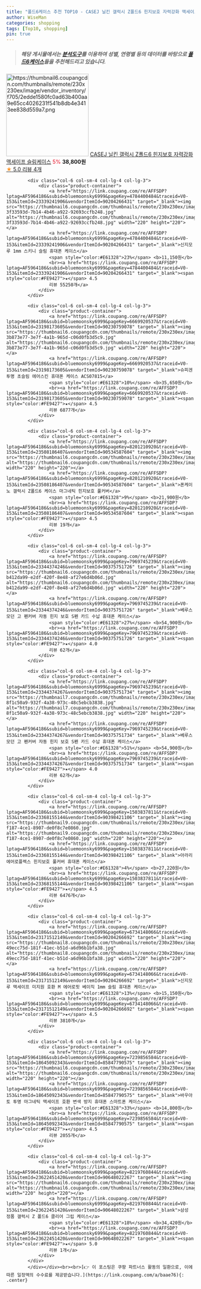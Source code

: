 ```yaml
---
title: "폴드6케이스 추천 TOP10 - CASEJ 닐킨 갤럭시 Z폴드6 힌지보호 자력강화 맥세이프 슬림케이스"
author: WiseMan
categories: shopping
tags: [Top10, shopping]
pin: true
---
```


> ##### 해당 게시물에서는 [**분석도구**](https://itemscout.io/)를 이용하여 **성별**, **연령별** 등의 데이터를 바탕으로 [**폴드6케이스**](https://link.coupang.com/a/baae76)들을 추천해드리고 있습니다.
<div class="container"><div class="row">
            <div class="col-6 col-sm-4 col-lg-4 col-lg-3">
                <div class="product-container">
                    <a href="https://link.coupang.com/re/AFFSDP?lptag=AF5964186&subid=bluemoonsky6999&pageKey=8228989993&traceid=V0-153&itemId=23676875747&vendorItemId=90702089711" target="_blank"><img src="https://thumbnail6.coupangcdn.com/thumbnails/remote/230x230ex/image/vendor_inventory/f705/2edde1580fc0ad63b400aa9e65cc4026231f541b8db4e3413ee838d559a7.png" alt="https://thumbnail6.coupangcdn.com/thumbnails/remote/230x230ex/image/vendor_inventory/f705/2edde1580fc0ad63b400aa9e65cc4026231f541b8db4e3413ee838d559a7.png" width="220" height="220"></a>
                    <a href="https://link.coupang.com/re/AFFSDP?lptag=AF5964186&subid=bluemoonsky6999&pageKey=8228989993&traceid=V0-153&itemId=23676875747&vendorItemId=90702089711" target="_blank">CASEJ 닐킨 갤럭시 Z폴드6 힌지보호 자력강화 맥세이프 슬림케이스</a>
                    <span style="color:#E61328">5%</span> <b>38,800원</b>
                    <br><a href="https://link.coupang.com/re/AFFSDP?lptag=AF5964186&subid=bluemoonsky6999&pageKey=8228989993&traceid=V0-153&itemId=23676875747&vendorItemId=90702089711" target="_blank"><span style="color:#FE9427">★</span> 5.0
                    리뷰 4개</a>
                </div>
            </div>
            
            <div class="col-6 col-sm-4 col-lg-4 col-lg-3">
                <div class="product-container">
                    <a href="https://link.coupang.com/re/AFFSDP?lptag=AF5964186&subid=bluemoonsky6999&pageKey=4784400484&traceid=V0-153&itemId=23339241906&vendorItemId=90204266431" target="_blank"><img src="https://thumbnail6.coupangcdn.com/thumbnails/remote/230x230ex/image/retail/images/1379268485377700-3f33593d-7b14-4b46-a922-92693ccfb248.jpg" alt="https://thumbnail6.coupangcdn.com/thumbnails/remote/230x230ex/image/retail/images/1379268485377700-3f33593d-7b14-4b46-a922-92693ccfb248.jpg" width="220" height="220"></a>
                    <a href="https://link.coupang.com/re/AFFSDP?lptag=AF5964186&subid=bluemoonsky6999&pageKey=4784400484&traceid=V0-153&itemId=23339241906&vendorItemId=90204266431" target="_blank">신지모루 1mm 스키니 슬림 휴대폰 케이스</a>
                    <span style="color:#E61328">23%</span> <b>11,150원</b>
                    <br><a href="https://link.coupang.com/re/AFFSDP?lptag=AF5964186&subid=bluemoonsky6999&pageKey=4784400484&traceid=V0-153&itemId=23339241906&vendorItemId=90204266431" target="_blank"><span style="color:#FE9427">★</span> 4.5
                    리뷰 55250개</a>
                </div>
            </div>
            
            <div class="col-6 col-sm-4 col-lg-4 col-lg-3">
                <div class="product-container">
                    <a href="https://link.coupang.com/re/AFFSDP?lptag=AF5964186&subid=bluemoonsky6999&pageKey=6669920537&traceid=V0-153&itemId=23198173605&vendorItemId=90230759078" target="_blank"><img src="https://thumbnail6.coupangcdn.com/thumbnails/remote/230x230ex/image/retail/images/216896296968065-3b873e77-3e7f-4a1b-965d-c06d0fb3d5c9.jpg" alt="https://thumbnail6.coupangcdn.com/thumbnails/remote/230x230ex/image/retail/images/216896296968065-3b873e77-3e7f-4a1b-965d-c06d0fb3d5c9.jpg" width="220" height="220"></a>
                    <a href="https://link.coupang.com/re/AFFSDP?lptag=AF5964186&subid=bluemoonsky6999&pageKey=6669920537&traceid=V0-153&itemId=23198173605&vendorItemId=90230759078" target="_blank">슈피겐 투명 초슬림 에어스킨 휴대폰 케이스 ACS07815</a>
                    <span style="color:#E61328">10%</span> <b>35,650원</b>
                    <br><a href="https://link.coupang.com/re/AFFSDP?lptag=AF5964186&subid=bluemoonsky6999&pageKey=6669920537&traceid=V0-153&itemId=23198173605&vendorItemId=90230759078" target="_blank"><span style="color:#FE9427">★</span> 4.5
                    리뷰 6877개</a>
                </div>
            </div>
            
            <div class="col-6 col-sm-4 col-lg-4 col-lg-3">
                <div class="product-container">
                    <a href="https://link.coupang.com/re/AFFSDP?lptag=AF5964186&subid=bluemoonsky6999&pageKey=8201210920&traceid=V0-153&itemId=23508186407&vendorItemId=90534587604" target="_blank"><img src="https://thumbnail6.coupangcdn.com/thumbnails/remote/230x230ex/image/vendor_inventory/9dc8/f4f270bbbd76d8abac28c6780055fa166835231d7a8d2c7da2d003618582.png" alt="https://thumbnail6.coupangcdn.com/thumbnails/remote/230x230ex/image/vendor_inventory/9dc8/f4f270bbbd76d8abac28c6780055fa166835231d7a8d2c7da2d003618582.png" width="220" height="220"></a>
                    <a href="https://link.coupang.com/re/AFFSDP?lptag=AF5964186&subid=bluemoonsky6999&pageKey=8201210920&traceid=V0-153&itemId=23508186407&vendorItemId=90534587604" target="_blank">폰케이노 갤럭시 Z폴드6 케이스 마그네틱 힌지보호 풀커버</a>
                    <span style="color:#E61328">9%</span> <b>21,900원</b>
                    <br><a href="https://link.coupang.com/re/AFFSDP?lptag=AF5964186&subid=bluemoonsky6999&pageKey=8201210920&traceid=V0-153&itemId=23508186407&vendorItemId=90534587604" target="_blank"><span style="color:#FE9427">★</span> 4.5
                    리뷰 19개</a>
                </div>
            </div>
            
            <div class="col-6 col-sm-4 col-lg-4 col-lg-3">
                <div class="product-container">
                    <a href="https://link.coupang.com/re/AFFSDP?lptag=AF5964186&subid=bluemoonsky6999&pageKey=7969745239&traceid=V0-153&itemId=23344374246&vendorItemId=90375751726" target="_blank"><img src="https://thumbnail6.coupangcdn.com/thumbnails/remote/230x230ex/image/retail/images/2025579111078853-b412da99-e2df-420f-8e48-af27e6d4b06d.jpg" alt="https://thumbnail6.coupangcdn.com/thumbnails/remote/230x230ex/image/retail/images/2025579111078853-b412da99-e2df-420f-8e48-af27e6d4b06d.jpg" width="220" height="220"></a>
                    <a href="https://link.coupang.com/re/AFFSDP?lptag=AF5964186&subid=bluemoonsky6999&pageKey=7969745239&traceid=V0-153&itemId=23344374246&vendorItemId=90375751726" target="_blank">베루스 모던 고 펜커버 자동 힌지 보호 S펜 카드 수납 휴대폰 케이스</a>
                    <span style="color:#E61328">27%</span> <b>54,900원</b>
                    <br><a href="https://link.coupang.com/re/AFFSDP?lptag=AF5964186&subid=bluemoonsky6999&pageKey=7969745239&traceid=V0-153&itemId=23344374246&vendorItemId=90375751726" target="_blank"><span style="color:#FE9427">★</span> 4.0
                    리뷰 62개</a>
                </div>
            </div>
            
            <div class="col-6 col-sm-4 col-lg-4 col-lg-3">
                <div class="product-container">
                    <a href="https://link.coupang.com/re/AFFSDP?lptag=AF5964186&subid=bluemoonsky6999&pageKey=7969745239&traceid=V0-153&itemId=23344374267&vendorItemId=90375751734" target="_blank"><img src="https://thumbnail7.coupangcdn.com/thumbnails/remote/230x230ex/image/retail/images/3557573301444047-8f1c50a9-932f-4a38-973c-48c5ebcb3838.jpg" alt="https://thumbnail7.coupangcdn.com/thumbnails/remote/230x230ex/image/retail/images/3557573301444047-8f1c50a9-932f-4a38-973c-48c5ebcb3838.jpg" width="220" height="220"></a>
                    <a href="https://link.coupang.com/re/AFFSDP?lptag=AF5964186&subid=bluemoonsky6999&pageKey=7969745239&traceid=V0-153&itemId=23344374267&vendorItemId=90375751734" target="_blank">베루스 모던 고 펜커버 자동 힌지 보호 S펜 카드 수납 휴대폰 케이스</a>
                    <span style="color:#E61328">51%</span> <b>54,900원</b>
                    <br><a href="https://link.coupang.com/re/AFFSDP?lptag=AF5964186&subid=bluemoonsky6999&pageKey=7969745239&traceid=V0-153&itemId=23344374267&vendorItemId=90375751734" target="_blank"><span style="color:#FE9427">★</span> 4.0
                    리뷰 62개</a>
                </div>
            </div>
            
            <div class="col-6 col-sm-4 col-lg-4 col-lg-3">
                <div class="product-container">
                    <a href="https://link.coupang.com/re/AFFSDP?lptag=AF5964186&subid=bluemoonsky6999&pageKey=1503837811&traceid=V0-153&itemId=23368155144&vendorItemId=90398421106" target="_blank"><img src="https://thumbnail9.coupangcdn.com/thumbnails/remote/230x230ex/image/retail/images/2024/06/19/17/8/14d66b07-f187-4ce1-8907-de0f8c7e0860.jpg" alt="https://thumbnail9.coupangcdn.com/thumbnails/remote/230x230ex/image/retail/images/2024/06/19/17/8/14d66b07-f187-4ce1-8907-de0f8c7e0860.jpg" width="220" height="220"></a>
                    <a href="https://link.coupang.com/re/AFFSDP?lptag=AF5964186&subid=bluemoonsky6999&pageKey=1503837811&traceid=V0-153&itemId=23368155144&vendorItemId=90398421106" target="_blank">아라리 에어로플렉스 힌지보호 풀커버 휴대폰 케이스</a>
                    <span style="color:#E61328">4%</span> <b>27,220원</b>
                    <br><a href="https://link.coupang.com/re/AFFSDP?lptag=AF5964186&subid=bluemoonsky6999&pageKey=1503837811&traceid=V0-153&itemId=23368155144&vendorItemId=90398421106" target="_blank"><span style="color:#FE9427">★</span> 4.5
                    리뷰 6476개</a>
                </div>
            </div>
            
            <div class="col-6 col-sm-4 col-lg-4 col-lg-3">
                <div class="product-container">
                    <a href="https://link.coupang.com/re/AFFSDP?lptag=AF5964186&subid=bluemoonsky6999&pageKey=6734148066&traceid=V0-153&itemId=23171512149&vendorItemId=90204266692" target="_blank"><img src="https://thumbnail8.coupangcdn.com/thumbnails/remote/230x230ex/image/retail/images/463865539163297-49ecc75d-181f-41ec-b51d-a6d96b1bfa38.jpg" alt="https://thumbnail8.coupangcdn.com/thumbnails/remote/230x230ex/image/retail/images/463865539163297-49ecc75d-181f-41ec-b51d-a6d96b1bfa38.jpg" width="220" height="220"></a>
                    <a href="https://link.coupang.com/re/AFFSDP?lptag=AF5964186&subid=bluemoonsky6999&pageKey=6734148066&traceid=V0-153&itemId=23171512149&vendorItemId=90204266692" target="_blank">신지모루 맥세이프 미지원 호환 M 에어로핏 베이직 1mm 슬림 휴대폰 케이스</a>
                    <span style="color:#E61328">13%</span> <b>15,150원</b>
                    <br><a href="https://link.coupang.com/re/AFFSDP?lptag=AF5964186&subid=bluemoonsky6999&pageKey=6734148066&traceid=V0-153&itemId=23171512149&vendorItemId=90204266692" target="_blank"><span style="color:#FE9427">★</span> 4.5
                    리뷰 3810개</a>
                </div>
            </div>
            
            <div class="col-6 col-sm-4 col-lg-4 col-lg-3">
                <div class="product-container">
                    <a href="https://link.coupang.com/re/AFFSDP?lptag=AF5964186&subid=bluemoonsky6999&pageKey=7239856584&traceid=V0-153&itemId=18645092343&vendorItemId=85847790575" target="_blank"><img src="https://thumbnail6.coupangcdn.com/thumbnails/remote/230x230ex/image/vendor_inventory/345b/c46eee403e6398c12447608cbbea203aa88e56e2cf3a224b5680dc1991dd.png" alt="https://thumbnail6.coupangcdn.com/thumbnails/remote/230x230ex/image/vendor_inventory/345b/c46eee403e6398c12447608cbbea203aa88e56e2cf3a224b5680dc1991dd.png" width="220" height="220"></a>
                    <a href="https://link.coupang.com/re/AFFSDP?lptag=AF5964186&subid=bluemoonsky6999&pageKey=7239856584&traceid=V0-153&itemId=18645092343&vendorItemId=85847790575" target="_blank">바우아토 투명 마그네틱 맥세이프 호환 변색 방지 휴대폰 스마트폰 케이스</a>
                    <span style="color:#E61328">33%</span> <b>14,800원</b>
                    <br><a href="https://link.coupang.com/re/AFFSDP?lptag=AF5964186&subid=bluemoonsky6999&pageKey=7239856584&traceid=V0-153&itemId=18645092343&vendorItemId=85847790575" target="_blank"><span style="color:#FE9427">★</span> 4.5
                    리뷰 2055개</a>
                </div>
            </div>
            
            <div class="col-6 col-sm-4 col-lg-4 col-lg-3">
                <div class="product-container">
                    <a href="https://link.coupang.com/re/AFFSDP?lptag=AF5964186&subid=bluemoonsky6999&pageKey=8219760844&traceid=V0-153&itemId=23622451420&vendorItemId=90648022267" target="_blank"><img src="https://thumbnail6.coupangcdn.com/thumbnails/remote/230x230ex/image/vendor_inventory/9eea/dd50272bb62ae18171be82582768382dfa0486e488e836e01a3ecf354e08.jpg" alt="https://thumbnail6.coupangcdn.com/thumbnails/remote/230x230ex/image/vendor_inventory/9eea/dd50272bb62ae18171be82582768382dfa0486e488e836e01a3ecf354e08.jpg" width="220" height="220"></a>
                    <a href="https://link.coupang.com/re/AFFSDP?lptag=AF5964186&subid=bluemoonsky6999&pageKey=8219760844&traceid=V0-153&itemId=23622451420&vendorItemId=90648022267" target="_blank">삼성 정품 갤럭시 Z 폴드6 클리어 그립 케이스</a>
                    <span style="color:#E61328">18%</span> <b>34,420원</b>
                    <br><a href="https://link.coupang.com/re/AFFSDP?lptag=AF5964186&subid=bluemoonsky6999&pageKey=8219760844&traceid=V0-153&itemId=23622451420&vendorItemId=90648022267" target="_blank"><span style="color:#FE9427">★</span> 5.0
                    리뷰 1개</a>
                </div>
            </div>
            </div></div><br><br>[👉 이 포스팅은 쿠팡 파트너스 활동의 일환으로, 이에 따른 일정액의 수수료를 제공받습니다.](https://link.coupang.com/a/baae76){: .center}